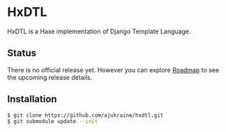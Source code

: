 # HxDTL

HxDTL is a Haxe implementation of Django Template Language.

## Status
There is no official release yet. However you can explore [Roadmap][Roadmap] to see the upcoming release details.

## Installation

```bash
$ git clone https://github.com/ajukraine/hxdtl.git
$ git submodule update --init
```

[Roadmap]: https://github.com/ajukraine/hxdtl/wiki/Roadmap